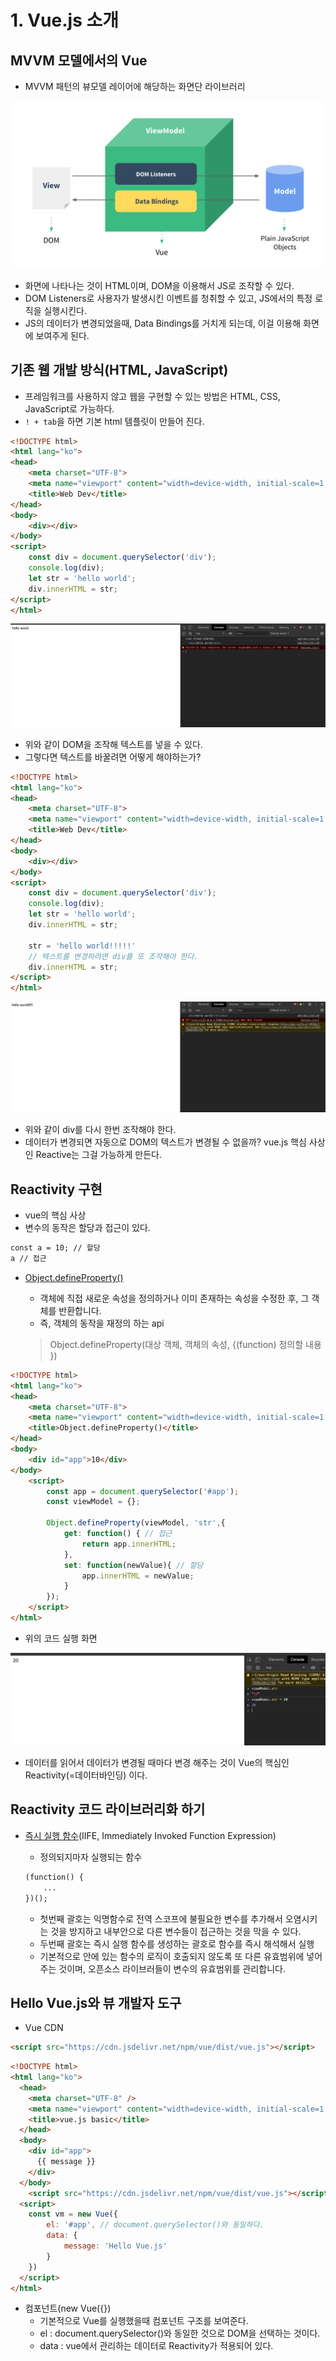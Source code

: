# 1. Vue.js 소개

## MVVM 모델에서의 Vue

- MVVM 패턴의 뷰모델 레이어에 해당하는 화면단 라이브러리

![1-1](https://github.com/ksy90101/age-of-vue-js/blob/master/theorem/image/1-1.png?raw=true)

- 화면에 나타나는 것이 HTML이며, DOM을 이용해서 JS로 조작할 수 있다.
- DOM Listeners로 사용자가 발생시킨 이벤트를 청취할 수 있고, JS에서의 특정 로직을 실행시킨다.
- JS의 데이터가 변경되었을때, Data Bindings를 거치게 되는데, 이걸 이용해 화면에 보여주게 된다.

## 기존 웹 개발 방식(HTML, JavaScript)

- 프레임워크를 사용하지 않고 웹을 구현할 수 있는 방법은 HTML, CSS, JavaScript로 가능하다.
- `! + tab`을 하면 기본 html 템플릿이 만들어 진다.

```html
<!DOCTYPE html>
<html lang="ko">
<head>
    <meta charset="UTF-8">
    <meta name="viewport" content="width=device-width, initial-scale=1.0">
    <title>Web Dev</title>
</head>
<body>
    <div></div>
</body>
<script>
    const div = document.querySelector('div');
    console.log(div);
    let str = 'hello world';
    div.innerHTML = str;
</script>
</html>
```

![1-2](https://github.com/ksy90101/age-of-vue-js/blob/master/theorem/image/1-2.png?raw=true)

- 위와 같이 DOM을 조작해 텍스트를 넣을 수 있다.
- 그렇다면 텍스트를 바꿀려면 어떻게 해야하는가?

```html
<!DOCTYPE html>
<html lang="ko">
<head>
    <meta charset="UTF-8">
    <meta name="viewport" content="width=device-width, initial-scale=1.0">
    <title>Web Dev</title>
</head>
<body>
    <div></div>
</body>
<script>
    const div = document.querySelector('div');
    console.log(div);
    let str = 'hello world';
    div.innerHTML = str;

    str = 'hello world!!!!!'
    // 텍스트를 변경하려면 div를 또 조작해야 한다.
    div.innerHTML = str;
</script>
</html>
```

![1-3](https://github.com/ksy90101/age-of-vue-js/blob/master/theorem/image/1-3.png?raw=true)

- 위와 같이 div를 다시 한번 조작해야 한다.
- 데이터가 변경되면 자동으로 DOM의 텍스트가 변경될 수 없을까? vue.js 핵심 사상인 Reactive는 그걸 가능하게 만든다.

## Reactivity 구현

- vue의 핵심 사상
- 변수의 동작은 할당과 접근이 있다.

```html
const a = 10; // 할당
a // 접근
```

- [Object.defineProperty()](https://developer.mozilla.org/en-US/docs/Web/JavaScript/Reference/Global_Objects/Object/defineProperty)
    - 객체에 직접 새로운 속성을 정의하거나 이미 존재하는 속성을 수정한 후, 그 객체를 반환합니다.
    - 즉, 객체의 동작을 재정의 하는 api

    > Object.defineProperty(대상 객체, 객체의 속성, {(function) 정의할 내용 })

```html
<!DOCTYPE html>
<html lang="ko">
<head>
    <meta charset="UTF-8">
    <meta name="viewport" content="width=device-width, initial-scale=1.0">
    <title>Object.defineProperty()</title>
</head>
<body>
    <div id="app">10</div>
</body>
    <script>
        const app = document.querySelector('#app');
        const viewModel = {};

        Object.defineProperty(viewModel, 'str',{
            get: function() { // 접근
                return app.innerHTML;
            },
            set: function(newValue){ // 할당
                app.innerHTML = newValue;
            }
        });
    </script>
</html>
```

- 위의 코드 실행 화면

![1-4](https://github.com/ksy90101/age-of-vue-js/blob/master/theorem/image/1-4.png?raw=true)

- 데이터를 읽어서 데이터가 변경될 때마다 변경 해주는 것이 Vue의 핵심인 Reactivity(=데이터바인딩) 이다.

## Reactivity 코드 라이브러리화 하기

- [즉시 실행 함수](https://developer.mozilla.org/ko/docs/Glossary/IIFE)(IIFE, Immediately Invoked Function Expression)
    - 정의되지마자 실행되는 함수

    ```html
    (function() {
    	...
    })();
    ```

    - 첫번째 괄호는 익명함수로 전역 스코프에 불필요한 변수를 추가해서 오염시키는 것을 방지하고 내부안으로 다른 변수들이 접근하는 것을 막을 수 있다.
    - 두번째 괄호는 즉시 실행 함수를 생성하는 괄호로 함수를 즉시 해석해서 실행
    - 기본적으로 안에 있는 함수의 로직이 호출되지 않도록 또 다른 유효범위에 넣어주는 것이며, 오픈소스 라이브러들이 변수의 유효범위를 관리합니다.

## Hello Vue.js와 뷰 개발자 도구

- Vue CDN

```html
<script src="https://cdn.jsdelivr.net/npm/vue/dist/vue.js"></script>
```

```html
<!DOCTYPE html>
<html lang="ko">
  <head>
    <meta charset="UTF-8" />
    <meta name="viewport" content="width=device-width, initial-scale=1.0" />
    <title>vue.js basic</title>
  </head>
  <body>
    <div id="app">
      {{ message }}
    </div>
  </body>
	<script src="https://cdn.jsdelivr.net/npm/vue/dist/vue.js"></script>
  <script>
    const vm = new Vue({
        el: '#app', // document.querySelector()와 동일하다.
        data: {
            message: 'Hello Vue.js'
        }
    })
  </script>
</html>
```

- 컴포넌트(new Vue({})
    - 기본적으로 Vue를 실행했을때 컴포넌트 구조를 보여준다.
    - el : document.querySelector()와 동일한 것으로 DOM을 선택하는 것이다.
    - data :  vue에서 관리하는 데이터로 Reactivity가 적용되어 있다.